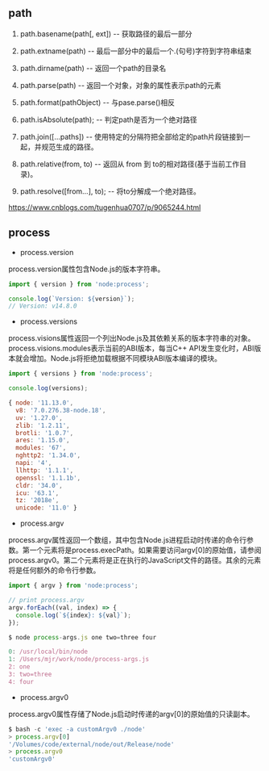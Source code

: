 ## path

1. path.basename(path[, ext])  -- 获取路径的最后一部分

2. path.extname(path)   -- 最后一部分中的最后一个.(句号)字符到字符串结束

3. path.dirname(path)   -- 返回一个path的目录名

4. path.parse(path)     -- 返回一个对象，对象的属性表示path的元素

5. path.format(pathObject)      -- 与pase.parse()相反

6. path.isAbsolute(path);       -- 判定path是否为一个绝对路径

7. path.join([...paths])        -- 使用特定的分隔符把全部给定的path片段链接到一起，并规范生成的路径。

8. path.relative(from, to)      -- 返回从 from 到 to的相对路径(基于当前工作目录)。

9. path.resolve([from...], to); -- 将to分解成一个绝对路径。




https://www.cnblogs.com/tugenhua0707/p/9065244.html

## process

- process.version

process.version属性包含Node.js的版本字符串。

```js
import { version } from 'node:process';

console.log(`Version: ${version}`);
// Version: v14.8.0
```

- process.versions

process.visions属性返回一个列出Node.js及其依赖关系的版本字符串的对象。process.visions.modules表示当前的ABI版本，每当C++ API发生变化时，ABI版本就会增加。Node.js将拒绝加载根据不同模块ABI版本编译的模块。

```js
import { versions } from 'node:process';

console.log(versions);

{ node: '11.13.0',
  v8: '7.0.276.38-node.18',
  uv: '1.27.0',
  zlib: '1.2.11',
  brotli: '1.0.7',
  ares: '1.15.0',
  modules: '67',
  nghttp2: '1.34.0',
  napi: '4',
  llhttp: '1.1.1',
  openssl: '1.1.1b',
  cldr: '34.0',
  icu: '63.1',
  tz: '2018e',
  unicode: '11.0' }
```

- process.argv

process.argv属性返回一个数组，其中包含Node.js进程启动时传递的命令行参数。第一个元素将是process.execPath。如果需要访问argv[0]的原始值，请参阅process.argv0。第二个元素将是正在执行的JavaScript文件的路径。其余的元素将是任何额外的命令行参数。

```js
import { argv } from 'node:process';

// print process.argv
argv.forEach((val, index) => {
  console.log(`${index}: ${val}`);
});

$ node process-args.js one two=three four

0: /usr/local/bin/node
1: /Users/mjr/work/node/process-args.js
2: one
3: two=three
4: four
```

- process.argv0

process.argv0属性存储了Node.js启动时传递的argv[0]的原始值的只读副本。

```js
$ bash -c 'exec -a customArgv0 ./node'
> process.argv[0]
'/Volumes/code/external/node/out/Release/node'
> process.argv0
'customArgv0'
```